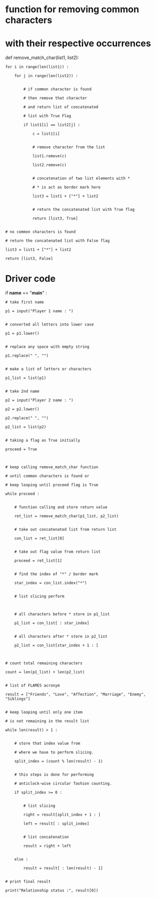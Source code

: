 # function for removing common characters
# with their respective occurrences

def remove_match_char(list1, list2):
 

    for i in range(len(list1)) :

        for j in range(len(list2)) :
 

            # if common character is found

            # then remove that character

            # and return list of concatenated

            # list with True Flag

            if list1[i] == list2[j] :

                c = list1[i]
 

                # remove character from the list

                list1.remove(c)

                list2.remove(c)
 

                # concatenation of two list elements with *

                # * is act as border mark here

                list3 = list1 + ["*"] + list2
 

                # return the concatenated list with True flag

                return [list3, True]
 

    # no common characters is found

    # return the concatenated list with False flag

    list3 = list1 + ["*"] + list2

    return [list3, False]
 
# Driver code

if __name__ == "__main__" :

     

    # take first name   

    p1 = input("Player 1 name : ")
 

    # converted all letters into lower case

    p1 = p1.lower()
 

    # replace any space with empty string

    p1.replace(" ", "")
 

    # make a list of letters or characters

    p1_list = list(p1)
 

    # take 2nd name

    p2 = input("Player 2 name : ")

    p2 = p2.lower()

    p2.replace(" ", "")

    p2_list = list(p2)
 

    # taking a flag as True initially

    proceed = True

     

    # keep calling remove_match_char function

    # until common characters is found or

    # keep looping until proceed flag is True

    while proceed :
 

        # function calling and store return value 

        ret_list = remove_match_char(p1_list, p2_list)
 

        # take out concatenated list from return list

        con_list = ret_list[0]
 

        # take out flag value from return list

        proceed = ret_list[1]
 

        # find the index of "*" / border mark

        star_index = con_list.index("*")
 

        # list slicing perform

         

        # all characters before * store in p1_list

        p1_list = con_list[ : star_index]
 

        # all characters after * store in p2_list

        p2_list = con_list[star_index + 1 : ]
 
 

    # count total remaining characters

    count = len(p1_list) + len(p2_list)
 

    # list of FLAMES acronym

    result = ["Friends", "Love", "Affection", "Marriage", "Enemy", "Siblings"]
 

    # keep looping until only one item

    # is not remaining in the result list

    while len(result) > 1 :
 

        # store that index value from

        # where we have to perform slicing.

        split_index = (count % len(result) - 1)
 

        # this steps is done for performing

        # anticlock-wise circular fashion counting.

        if split_index >= 0 :
 

            # list slicing

            right = result[split_index + 1 : ]

            left = result[ : split_index]
 

            # list concatenation

            result = right + left
 

        else :

            result = result[ : len(result) - 1]
 

    # print final result

    print("Relationship status :", result[0])
